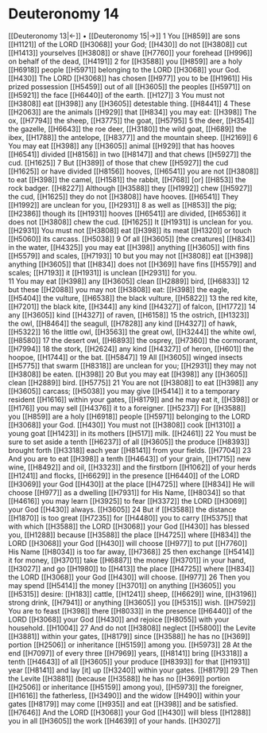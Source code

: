 # Deuteronomy 14
[[Deuteronomy 13|←]] • [[Deuteronomy 15|→]]
1 You [[H859]] are sons [[H1121]] of the LORD [[H3068]] your God; [[H430]] do not [[H3808]] cut [[H1413]] yourselves [[H3808]] or shave [[H7760]] your forehead [[H996]] on behalf of the dead, [[H4191]] 
2 for [[H3588]] you [[H859]] are a holy [[H6918]] people [[H5971]] belonging to the LORD [[H3068]] your God. [[H430]] The LORD [[H3068]] has chosen [[H977]] you to be [[H1961]] His prized possession [[H5459]] out of all [[H3605]] the peoples [[H5971]] on [[H5921]] the face [[H6440]] of the earth. [[H127]] 
3 You must not [[H3808]] eat [[H398]] any [[H3605]] detestable thing. [[H8441]] 
4 These [[H2063]] are the animals [[H929]] that [[H834]] you may eat: [[H398]] The ox, [[H7794]] the sheep, [[H3775]] the goat, [[H5795]] 
5 the deer, [[H354]] the gazelle, [[H6643]] the roe deer, [[H3180]] the wild goat, [[H689]] the ibex, [[H1788]] the antelope, [[H8377]] and the mountain sheep. [[H2169]] 
6 You may eat [[H398]] any [[H3605]] animal [[H929]] that has hooves [[H6541]] divided [[H8156]] in two [[H8147]] and that chews [[H5927]] the cud. [[H1625]] 
7 But [[H389]] of those that chew [[H5927]] the cud [[H1625]] or have divided [[H8156]] hooves, [[H6541]] you are not [[H3808]] to eat [[H398]] the camel, [[H1581]] the rabbit, [[H768]] [or] [[H853]] the rock badger. [[H8227]] Although [[H3588]] they [[H1992]] chew [[H5927]] the cud, [[H1625]] they do not [[H3808]] have hooves. [[H6541]] They [[H1992]] are unclean for you, [[H2931]] 
8 as well as [[H853]] the pig; [[H2386]] though its [[H1931]] hooves [[H6541]] are divided, [[H6536]] it does not [[H3808]] chew the cud. [[H1625]] It [[H1931]] is unclean for you. [[H2931]] You must not [[H3808]] eat [[H398]] its meat [[H1320]] or touch [[H5060]] its carcass. [[H5038]] 
9 Of all [[H3605]] [the creatures] [[H834]] in the water, [[H4325]] you may eat [[H398]] anything [[H3605]] with fins [[H5579]] and scales, [[H7193]] 
10 but you may not [[H3808]] eat [[H398]] anything [[H3605]] that [[H834]] does not [[H369]] have fins [[H5579]] and scales; [[H7193]] it [[H1931]] is unclean [[H2931]] for you.  
11 You may eat [[H398]] any [[H3605]] clean [[H2889]] bird, [[H6833]] 
12 but these [[H2088]] you may not [[H3808]] eat: [[H398]] the eagle, [[H5404]] the vulture, [[H6538]] the black vulture, [[H5822]] 
13 the red kite, [[H7201]] the black kite, [[H344]] any kind [[H4327]] of falcon, [[H1772]] 
14 any [[H3605]] kind [[H4327]] of raven, [[H6158]] 
15 the ostrich, [[H1323]] the owl, [[H8464]] the seagull, [[H7828]] any kind [[H4327]] of hawk, [[H5322]] 
16 the little owl, [[H3563]] the great owl, [[H3244]] the white owl, [[H8580]] 
17 the desert owl, [[H6893]] the osprey, [[H7360]] the cormorant, [[H7994]] 
18 the stork, [[H2624]] any kind [[H4327]] of heron, [[H601]] the hoopoe, [[H1744]] or the bat. [[H5847]] 
19 All [[H3605]] winged insects [[H5775]] that swarm [[H8318]] are unclean for you; [[H2931]] they may not [[H3808]] be eaten. [[H398]] 
20 But you may eat [[H398]] any [[H3605]] clean [[H2889]] bird. [[H5775]] 
21 You are not [[H3808]] to eat [[H398]] any [[H3605]] carcass; [[H5038]] you may give [[H5414]] it to a temporary resident [[H1616]] within your gates, [[H8179]] and he may eat it, [[H398]] or [[H176]] you may sell [[H4376]] it to a foreigner. [[H5237]] For [[H3588]] you [[H859]] are a holy [[H6918]] people [[H5971]] belonging to the LORD [[H3068]] your God. [[H430]] You must not [[H3808]] cook [[H1310]] a young goat [[H1423]] in its mothers [[H517]] milk. [[H2461]] 
22 You must be sure to set aside a tenth [[H6237]] of all [[H3605]] the produce [[H8393]] brought forth [[H3318]] each year [[H8141]] from your fields. [[H7704]] 
23 And you are to eat [[H398]] a tenth [[H4643]] of your grain, [[H1715]] new wine, [[H8492]] and oil, [[H3323]] and the firstborn [[H1062]] of your herds [[H1241]] and flocks, [[H6629]] in the presence [[H6440]] of the LORD [[H3069]] your God [[H430]] at the place [[H4725]] where [[H834]] He will choose [[H977]] as a dwelling [[H7931]] for His Name, [[H8034]] so that [[H4616]] you may learn [[H3925]] to fear [[H3372]] the LORD [[H3069]] your God [[H430]] always. [[H3605]] 
24 But if [[H3588]] the distance [[H1870]] is too great [[H7235]] for [[H4480]] you to carry [[H5375]] that with which [[H3588]] the LORD [[H3068]] your God [[H430]] has blessed you, [[H1288]] because [[H3588]] the place [[H4725]] where [[H834]] the LORD [[H3068]] your God [[H430]] will choose [[H977]] to put [[H7760]] His Name [[H8034]] is too far away, [[H7368]] 
25 then exchange [[H5414]] it for money, [[H3701]] take [[H6887]] the money [[H3701]] in your hand, [[H3027]] and go [[H1980]] to [[H413]] the place [[H4725]] where [[H834]] the LORD [[H3068]] your God [[H430]] will choose. [[H977]] 
26 Then you may spend [[H5414]] the money [[H3701]] on anything [[H3605]] you [[H5315]] desire: [[H183]] cattle, [[H1241]] sheep, [[H6629]] wine, [[H3196]] strong drink, [[H7941]] or anything [[H3605]] you [[H5315]] wish. [[H7592]] You are to feast [[H398]] there [[H8033]] in the presence [[H6440]] of the LORD [[H3068]] your God [[H430]] and rejoice [[H8055]] with your household. [[H1004]] 
27 And do not [[H3808]] neglect [[H5800]] the Levite [[H3881]] within your gates, [[H8179]] since [[H3588]] he has no [[H369]] portion [[H2506]] or inheritance [[H5159]] among you. [[H5973]] 
28 At the end [[H7097]] of every three [[H7969]] years, [[H8141]] bring [[H3318]] a tenth [[H4643]] of all [[H3605]] your produce [[H8393]] for that [[H1931]] year [[H8141]] and lay [it] up [[H3240]] within your gates. [[H8179]] 
29 Then the Levite [[H3881]] (because [[H3588]] he has no [[H369]] portion [[H2506]] or inheritance [[H5159]] among you), [[H5973]] the foreigner, [[H1616]] the fatherless, [[H3490]] and the widow [[H490]] within your gates [[H8179]] may come [[H935]] and eat [[H398]] and be satisfied. [[H7646]] And the LORD [[H3068]] your God [[H430]] will bless [[H1288]] you in all [[H3605]] the work [[H4639]] of your hands. [[H3027]] 
